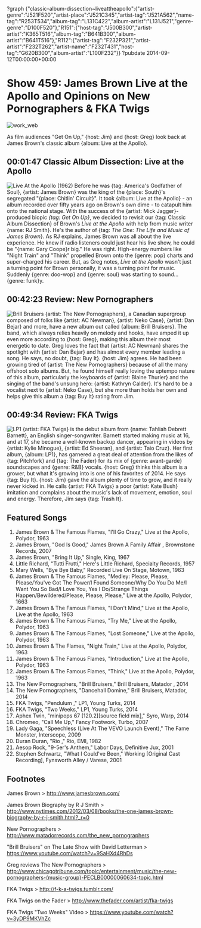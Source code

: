 ?graph {"classic-album-dissection~liveattheapollo":{"artist-genre":"J521F520","artist-place":"J521C345","artist-tag":"J521A562","name-tag":"R253T534","album-tag":"L131C422","album-artist":"L131J521","genre-genre":"D100F520"},"R151":{"host-tag":"J500B300","artist-artist":"K365T516","album-tag":"B641B300","album-artist":"B641T516"},"R112":{"artist-tag":"F232P321","artist-artist":"F232T262","artist-name":"F232T431","host-tag":"G620B300","album-artist":"L100F232"}}
?pubdate 2014-09-12T00:00:00+00:00

# Show 459: James Brown Live at the Apollo and Opinions on New Pornographers & FKA Twigs
![work_web](http://static.soundopinions.org/images/2014/jamesbrown_web.jpg)

As film audiences "Get On Up," {host: Jim} and {host: Greg} look back at James Brown's classic album {album: Live at the Apollo}. 

## 00:01:47 Classic Album Dissection: Live at the Apollo
![Live At the Apollo (1962)](https://is5-ssl.mzstatic.com/image/thumb/Music/v4/e0/c6/61/e0c66120-121a-480c-a090-fa2de2e6faba/source/600x600bb.jpg "117118/685638821")
Before he was {tag: America's Godfather of Soul}, {artist: James Brown} was the king of the {place: South}'s segregated "{place: Chitlin' Circuit}". It took {album: Live at the Apollo} - an album recorded over fifty years ago on Brown's own dime - to catapult him onto the national stage. With the success of the {artist: Mick Jagger}-produced biopic *{tag: Get On Up}*, we decided to revisit our {tag: Classic Album Dissection} of Brown's *Live at the Apollo* with help from music writer {name: RJ Smith}. He's the author of {tag: *The One: The Life and Music of James Brown*}. As RJ explains, James Brown was all about the live experience. He knew if radio listeners could just hear his live show, he could be "{name: Gary Coope}r big." He was right. High-energy numbers like "Night Train" and "Think" propelled Brown onto the {genre: pop} charts and super-charged his career. But, as Greg notes, *Live at the Apollo* wasn't just a turning point for Brown personally, it was a turning point for music. Suddenly {genre: doo-wop} and {genre: soul} was starting to sound...{genre: funk}y.


## 00:42:23 Review: New Pornographers
![Brill Bruisers](http://is5.mzstatic.com/image/thumb/Music/v4/5f/cd/fd/5fcdfde5-e560-2d52-b595-e725eb8d7c40/source/600x600bb.jpg "4978498/885972595")
{artist: The New Pornographers}, a Canadian supergroup composed of folks like {artist: AC Newman}, {artist: Neko Case}, {artist: Dan Bejar} and more, have a new album out called {album: Brill Bruisers}. The band, which always relies heavily on melody and hooks, have amped it up even more according to {host: Greg}, making this album their most energetic to date. Greg loves the fact that {artist: AC Newman} shares the spotlight with {artist: Dan Bejar} and has almost every member leading a song. He says, no doubt, {tag: Buy It}. {host: Jim} agrees. He had been growing tired of {artist: The New Pornographers} because of all the many offshoot solo albums. But, he found himself really loving the uptempo nature of this album, particularly the keyboards of {artist: Blaine Thurier} and the singing of the band's unsung hero: {artist: Kathryn Calder}. It's hard to be a vocalist next to {artist: Neko Case}, but she more than holds her own and helps give this album a {tag: Buy It} rating from Jim.

## 00:49:34 Review: FKA Twigs
![LP1](https://upload.wikimedia.org/wikipedia/en/7/77/FKA_twigs_-_LP1.png "679661890/911606990")
{artist: FKA Twigs} is the debut album from {name: Tahliah Debrett Barnett}, an English singer-songwriter. Barnett started making music at 16, and at 17, she became a well-known backup dancer, appearing in videos by {artist: Kylie Minogue}, {artist: Ed Sheeran}, and {artist: Taio Cruz}. Her first album, {album: LP1}, has garnered a great deal of attention from the likes of {tag: Pitchfork} and {tag: The Fader} for its mix of {genre: avant-garde} soundscapes and {genre: R&B} vocals. {host: Greg} thinks this album is a grower, but what it's growing into is one of his favorites of 2014. He says {tag: Buy It}. {host: Jim} gave the album plenty of time to grow, and it really never kicked in. He calls {artist: FKA Twigs} a poor {artist: Kate Bush} imitation and complains about the music's lack of movement, emotion, soul and energy. Therefore, Jim says  {tag: Trash It}.


## Featured Songs

1. James Brown & The Famous Flames, "I'll Go Crazy," Live at the Apollo, Polydor, 1963 
1. James Brown, "God Is Good," James Brown A Family Affair , Brownstone Records, 2007 
1. James Brown, "Bring It Up," Single, King, 1967 
1. Little Richard, "Tutti Frutti," Here's Little Richard, Specialty Records, 1957
1. Mary Wells, "Bye Bye Baby," Recorded Live On Stage, Motown, 1963 
1. James Brown & The Famous Flames, "Medley: Please, Please, Please/You've Got The Power/I Found Someone/Why Do You Do Me/I Want You So Bad/I Love You, Yes I Do/Strange Things Happen/Bewildered/Please, Please, Please," Live at the Apollo, Polydor, 1663
1. James Brown & The Famous Flames, "I Don't Mind," Live at the Apollo, Live at the Apollo, 1963 
1. James Brown & The Famous Flames, "Try Me," Live at the Apollo, Polydor, 1963
1. James Brown & The Famous Flames, "Lost Someone," Live at the Apollo, Polydor, 1963
1. James Brown & The Flames, "Night Train," Live at the Apollo, Polydor, 1963
1. James Brown & The Famous Flames, "Introduction," Live at the Apollo, Polydor, 1963
1. James Brown & The Famous Flames, "Think," Live at the Apollo, Polydor, 1963
1. The New Pornographers, "Brill Bruisers," Brill Bruisers, Matador , 2014
1. The New Pornographers, "Dancehall Domine," Brill Bruisers, Matador, 2014 
1. FKA Twigs, "Pendulum ," LP1, Young Turks, 2014
1. FKA Twigs, "Two Weeks," LP1, Young Turks, 2014
1. Aphex Twin, "minipops 67 [120.2][source field mix]," Syro, Warp, 2014
1. Chromeo, "Call Me Up," Fancy Footwork, Turbo, 2007
1. Lady Gaga, "Speechless (Live At The VEVO Launch Event)," The Fame Monster, Interscope, 2009
1. Duran Duran, "Rio ," Rio, EMI, 1982
1. Aesop Rock, "9-5er's Anthem," Labor Days, Definitive Jux, 2001
1. Stephen Schwartz, "What I Could've Been," Working [Original Cast Recording], Fynsworth Alley / Varese, 2001



## Footnotes

James Brown > http://www.jamesbrown.com/

James Brown Biography by R J Smith > http://www.nytimes.com/2012/03/08/books/the-one-james-brown-biography-by-r-j-smith.html?_r=0

New Pornographers > http://www.matadorrecords.com/the_new_pornographers

"Brill Bruisers" on The Late Show with David Letterman > https://www.youtube.com/watch?v=9SaHXd4RhDs

Greg reviews The New Pornographers > http://www.chicagotribune.com/topic/entertainment/music/the-new-pornographers-(music-group)-PECLB00000060634-topic.html

FKA Twigs > http://f-k-a-twigs.tumblr.com/

FKA Twigs on the Fader > http://www.thefader.com/artist/fka-twigs

FKA Twigs "Two Weeks" Video > https://www.youtube.com/watch?v=3yDP9MKVhZc